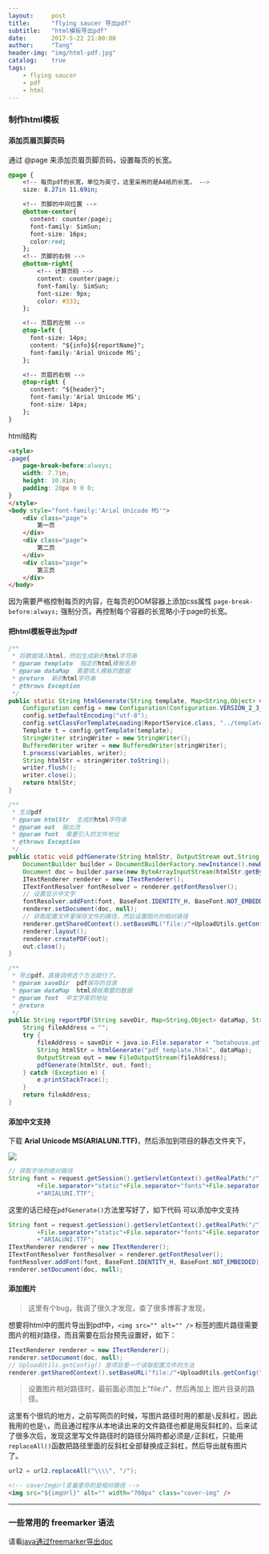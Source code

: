 ```yaml
---
layout:     post
title:      "flying saucer 导出pdf"
subtitle:   "html模板导出pdf"
date:       2017-5-22 21:00:00
author:     "Tang"
header-img: "img/html-pdf.jpg"
catalog:    true
tags:
    - flying saucer
    - pdf
    - html
---
```


### 制作html模板

#### 添加页眉页脚页码

通过 @page 来添加页眉页脚页码，设置每页的长宽。

```css
@page {
    <!-- 每页pdf的长宽，单位为英寸，这里采用的是A4纸的长宽， -->
    size: 8.27in 11.69in;

    <!-- 页脚的中间位置 -->
    @bottom-center{  
      content: counter(page);
      font-family: SimSun;
      font-size: 16px;
      color:red;
    };
    <!-- 页脚的右侧 -->
    @bottom-right{
        <!-- 计算页码 -->
        content: counter(page);
        font-family: SimSun;
        font-size: 9px;
        color: #333;
    };

    <!-- 页眉的左侧 -->
    @top-left {
      font-size: 14px;
      content: "${info}${reportName}";
      font-family:'Arial Unicode MS';
    };

    <!-- 页眉的右侧 -->
    @top-right {
      content: "${header}";
      font-family:'Arial Unicode MS';
      font-size: 14px;
    };
}    
```

html结构

```html
<style>
.page{
    page-break-before:always;
    width: 7.7in;
    height: 10.8in;
    padding: 20px 0 0 0;
}
</style>
<body style="font-family:'Arial Unicode MS'">
    <div class="page">
        第一页
    </div>
    <div class="page">
        第二页
    </div>
    <div class="page">
        第三页
    </div>
</body>
```

因为需要严格控制每页的内容，在每页的DOM容器上添加css属性 `page-break-before:always;` 强制分页。再控制每个容器的长宽略小于page的长宽。

#### 把html模板导出为pdf

```java
/**
 * 将数据填入html，然后生成新的html字符串
 * @param template  指定的html模板名称
 * @param dataMap  需要填入模板的数据
 * @return  新的html字符串
 * @throws Exception
 */
public static String htmlGenerate(String template, Map<String,Object> variables) throws Exception{     
    Configuration config = new Configuration(Configuration.VERSION_2_3_23);
    config.setDefaultEncoding("utf-8");
    config.setClassForTemplateLoading(ReportService.class, "../template");
    Template t = config.getTemplate(template);
    StringWriter stringWriter = new StringWriter();
    BufferedWriter writer = new BufferedWriter(stringWriter);
    t.process(variables, writer);
    String htmlStr = stringWriter.toString();
    writer.flush();
    writer.close();
    return htmlStr;
}

/**
 * 生成pdf
 * @param htmlStr  生成的html字符串
 * @param out  输出流
 * @param font  需要引入的文件地址
 * @throws Exception
 */
public static void pdfGenerate(String htmlStr, OutputStream out,String font) throws Exception {     
    DocumentBuilder builder = DocumentBuilderFactory.newInstance().newDocumentBuilder();
    Document doc = builder.parse(new ByteArrayInputStream(htmlStr.getBytes()));
    ITextRenderer renderer = new ITextRenderer();
    ITextFontResolver fontResolver = renderer.getFontResolver();
    // 设置显示中文字
    fontResolver.addFont(font, BaseFont.IDENTITY_H, BaseFont.NOT_EMBEDDED);
    renderer.setDocument(doc, null);
    // 获取配置文件里保存文件的路径，然后设置图片的相对路径
    renderer.getSharedContext().setBaseURL("file:/"+UploadUtils.getConfig("FILE_REPOSITORY")+"/");
    renderer.layout();
    renderer.createPDF(out);
    out.close();
}

/**
 * 导出pdf。直接调用这个方法就行了。
 * @param saveDir  pdf保存的目录
 * @param dataMap  html模板需要的数据
 * @param font  中文字库的地址
 * @return
 */
public String reportPDF(String saveDir, Map<String,Object> dataMap, String font){
    String fileAddress = "";
    try {
        fileAddress = saveDir + java.io.File.separator + "betahouse.pdf";
        String htmlStr = htmlGenerate("pdf_template.html", dataMap);
        OutputStream out = new FileOutputStream(fileAddress);
        pdfGenerate(htmlStr, out, font);
    } catch (Exception e) {
        e.printStackTrace();
    }
    return fileAddress;
}
```

#### 添加中文支持

下载 **Arial Unicode MS(ARIALUNI.TTF)**，然后添加到项目的静态文件夹下，

![](../../../../img/html-pdf/1.png)

```java
// 获取字体的绝对路径
String font = request.getSession().getServletContext().getRealPath("/")
        +File.separator+"static"+File.separator+"fonts"+File.separator
        +"ARIALUNI.TTF";
```

这里的话已经在`pdfGenerate()`方法里写好了，如下代码 可以添加中文支持

```java
String font = request.getSession().getServletContext().getRealPath("/")
        +File.separator+"static"+File.separator+"fonts"+File.separator
        +"ARIALUNI.TTF";
ITextRenderer renderer = new ITextRenderer();
ITextFontResolver fontResolver = renderer.getFontResolver();
fontResolver.addFont(font, BaseFont.IDENTITY_H, BaseFont.NOT_EMBEDDED);
renderer.setDocument(doc, null);
```

#### 添加图片

> 这里有个bug，我调了很久才发现，查了很多博客才发现，

想要将html中的图片导出到pdf中，`<img src="" alt="" />` 标签的图片路径需要图片的相对路径，而且需要在后台预先设置好，如下：

```java
ITextRenderer renderer = new ITextRenderer();
renderer.setDocument(doc, null);
// UploadUtils.getConfig() 是项目里一个读取配置文件的方法
renderer.getSharedContext().setBaseURL("file:/"+UploadUtils.getConfig("FILE_REPOSITORY")+"/");
```

> 设置图片相对路径时，最前面必须加上"file:/"，然后再加上 图片目录的路径。

这里有个很坑的地方，之前写网页的时候，写图片路径时用的都是`\`反斜杠，因此我用的也是`\`，而且通过程序从本地读出来的文件路径也都是用反斜杠的，后来试了很多次后，发现这里写文件路径时的路径分隔符都必须是`/`正斜杠，只能用 `replaceAll()`函数把路径里面的反斜杠全部替换成正斜杠，然后导出就有图片了。

```java
url2 = url2.replaceAll("\\\\", "/");
```

```html
<!-- coverImgUrl变量里存的是相对路径 -->
<img src="${imgUrl}" alt="" width="700px" class="cover-img" />
```

---

### 一些常用的 freemarker 语法

请看[java通过freemarker导出doc](http://zhizhi.tangliangdong.me/2017/05/22/java-report-word/)





